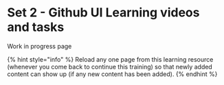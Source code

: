 # Set 2 - Github UI Learning videos and tasks

Work in progress page

{% hint style="info" %} Reload any one page from this learning resource (whenever you come back to continue this training) so that newly added content can show up (if any new content has been added). {% endhint %}
